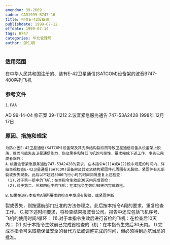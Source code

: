 ```yaml
---
amendno: 39-2609
cadno: CAD1999-B747-16
title: 检查E-42设备架
publishdate: 1999-07-12
effdate: 1999-07-14
tags: B747
categories: 华北管理局
author: 邵仁明
---
```


### 适用范围 
在中华人民共和国注册的、装有E-42卫星通信(SATCOM)设备架的波音B747-400系列飞机

### 参考文件
    1.FAA 
AD 99-14-04 修正案 39-11212 
    2.波音紧急服务通告 747-53A2428 1998年 12月 17日


### 原因、措施和规定 
    为防止因E-42卫星通信(SATCOM)设备架及其支承结构裂纹而导致卫星通信设备从设备架上脱落，继而可能失去卫星通信能力，伤及乘客和降低飞机的可控性，要求完成下述工作，事先已完成者除外： 
    A.根据波音紧急服务通告747-53A2428的要求，在本指令A(1)A或A(2)段中规定的时间内，详细目视检查E-42卫星通信(SATCOM)设备架及其支承结构紧固件孔周围有无裂纹、紧固件有无断裂或丢失现象。此后以不超过3000飞行小时的时间间隔重复上述检查： 
     (1).对于第一组中的飞机：在本指令生效后30天内完成首检； 
     (2).对于第二、三和四组中的飞机：在本指令生效后90天内完成首检。 

    B.如果在进行本指令A段所要求的检查中发现有裂纹，或紧固件断
  
裂或丢失，则按适航部门批准的方法修理之。此后按本指令A段的要求，重复检查工作。 
    C.按下述时间要求，将检查结果报波音公司。报告中还应包括飞机序号、飞机的使用时间/循环： 
     (1).对于本指令生效后进行首检的飞机：在检查后10天内； 
     (2).对于本指令生效前已完成首检查的飞机：在本指令生效后30天内。 
    D.完成本指令可采取能保证安全的替代方法或调整完成的时间，但必须得到适航当局的批准。

